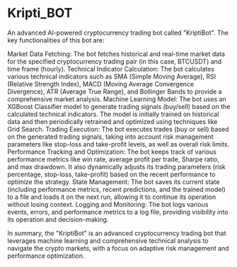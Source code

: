 # Kripti_BOT
An advanced AI-powered cryptocurrency trading bot called "KriptiBot". The key functionalities of this bot are:

Market Data Fetching: The bot fetches historical and real-time market data for the specified cryptocurrency trading pair (in this case, BTCUSDT) and time frame (hourly).
Technical Indicator Calculation: The bot calculates various technical indicators such as SMA (Simple Moving Average), RSI (Relative Strength Index), MACD (Moving Average Convergence Divergence), ATR (Average True Range), and Bollinger Bands to provide a comprehensive market analysis.
Machine Learning Model: The bot uses an XGBoost Classifier model to generate trading signals (buy/sell) based on the calculated technical indicators. The model is initially trained on historical data and then periodically retrained and optimized using techniques like Grid Search.
Trading Execution: The bot executes trades (buy or sell) based on the generated trading signals, taking into account risk management parameters like stop-loss and take-profit levels, as well as overall risk limits.
Performance Tracking and Optimization: The bot keeps track of various performance metrics like win rate, average profit per trade, Sharpe ratio, and max drawdown. It also dynamically adjusts its trading parameters (risk percentage, stop-loss, take-profit) based on the recent performance to optimize the strategy.
State Management: The bot saves its current state (including performance metrics, recent predictions, and the trained model) to a file and loads it on the next run, allowing it to continue its operation without losing context.
Logging and Monitoring: The bot logs various events, errors, and performance metrics to a log file, providing visibility into its operation and decision-making.

In summary, the "KriptiBot" is an advanced cryptocurrency trading bot that leverages machine learning and comprehensive technical analysis to navigate the crypto markets, with a focus on adaptive risk management and performance optimization.
